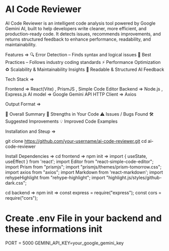 # AI Code Reviewer

AI Code Reviewer is an intelligent code analysis tool powered by Google Gemini AI, 
built to help developers write cleaner, more efficient, and production-ready code. 
It detects issues, recommends improvements, and returns structured feedback to enhance performance, 
readability, and maintainability.

Features => 
🔍 Error Detection – Finds syntax and logical issues
🌱 Best Practices – Follows industry coding standards
⚡ Performance Optimization
♻️ Scalability & Maintainability Insights
🧾 Readable & Structured AI Feedback

Tech Stack =>

Frontend    => React(Vite) , PrismJS , Simple Code Editor
Backend     => Node.js , Express.js
AI model    => Google Gemini API
HTTP Client => Axios

Output Format =>

📌 Overall Summary
💪 Strengths in Your Code
⚠️ Issues / Bugs Found
🛠 Suggested Improvements
💡 Improved Code Examples

Installation and Steup =>

git clone https://github.com/your-username/ai-code-reviewer.git
cd ai-code-reviewer

 Install Dependencies => 
cd frontend => npm init => 
import { useState, useEffect } from 'react';
import Editor from "react-simple-code-editor";
import Prism from "prismjs";
import "prismjs/themes/prism-tomorrow.css";
import axios from "axios";
import Markdown from 'react-markdown';
import rehypeHighlight from "rehype-highlight";
import "highlight.js/styles/github-dark.css";

cd backend => npm init => 
const express = require("express");
const cors = require("cors");

# Create .env File in your backend and these informations init
PORT = 5000
GEMINI_API_KEY=your_google_gemini_key
